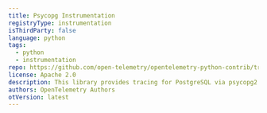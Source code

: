 ```yaml
---
title: Psycopg Instrumentation
registryType: instrumentation
isThirdParty: false
language: python
tags:
  - python
  - instrumentation
repo: https://github.com/open-telemetry/opentelemetry-python-contrib/tree/main/instrumentation/opentelemetry-instrumentation-psycopg2
license: Apache 2.0
description: This library provides tracing for PostgreSQL via psycopg2.
authors: OpenTelemetry Authors
otVersion: latest
---
```

